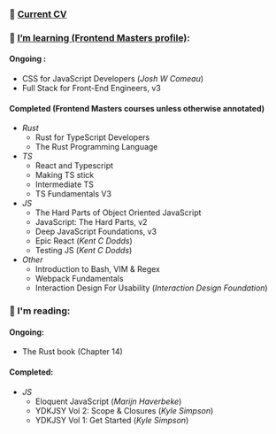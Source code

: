 ### 📁 [Current CV](https://github.com/alunturner/cv/blob/main/Alun_Turner_CV_6.0.pdf)

### 🌱 [I’m learning (Frontend Masters profile)](https://frontendmasters.com/u/alunTurner/):
#### Ongoing :
- CSS for JavaScript Developers (_Josh W Comeau_)
- Full Stack for Front-End Engineers, v3
#### Completed (Frontend Masters courses unless otherwise annotated)
- _Rust_
  - Rust for TypeScript Developers
  - The Rust Programming Language
- _TS_
  - React and Typescript
  - Making TS stick
  - Intermediate TS
  - TS Fundamentals V3
- _JS_
  - The Hard Parts of Object Oriented JavaScript
  - JavaScript: The Hard Parts, v2
  - Deep JavaScript Foundations, v3
  - Epic React (_Kent C Dodds_)
  - Testing JS (_Kent C Dodds_)
- _Other_
  - Introduction to Bash, VIM & Regex
  - Webpack Fundamentals
  - Interaction Design For Usability (_Interaction Design Foundation_)

### 📖 I'm reading:
#### Ongoing:
- The Rust book (Chapter 14) 
#### Completed:
- _JS_
  - Eloquent JavaScript (_Marijn Haverbeke_)
  - YDKJSY Vol 2: Scope & Closures (_Kyle Simpson_)
  - YDKJSY Vol 1: Get Started (_Kyle Simpson_)

